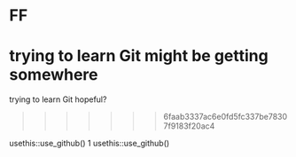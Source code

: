 # FF
trying to learn Git
might be getting somewhere
=======
trying to learn Git 
hopeful?
>>>>>>> 6faab3337ac6e0fd5fc337be78307f9183f20ac4

usethis::use_github()
1
usethis::use_github()
